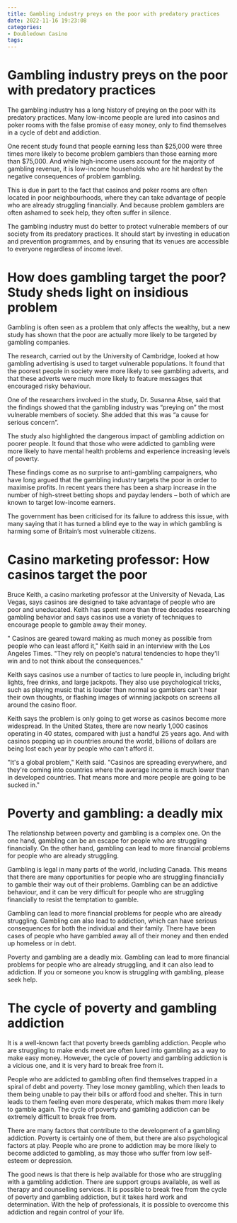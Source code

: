 ```yaml
---
title: Gambling industry preys on the poor with predatory practices
date: 2022-11-16 19:23:08
categories:
- Doubledown Casino
tags:
---
```



#  Gambling industry preys on the poor with predatory practices

The gambling industry has a long history of preying on the poor with its predatory practices. Many low-income people are lured into casinos and poker rooms with the false promise of easy money, only to find themselves in a cycle of debt and addiction.

One recent study found that people earning less than $25,000 were three times more likely to become problem gamblers than those earning more than $75,000. And while high-income users account for the majority of gambling revenue, it is low-income households who are hit hardest by the negative consequences of problem gambling.

This is due in part to the fact that casinos and poker rooms are often located in poor neighbourhoods, where they can take advantage of people who are already struggling financially. And because problem gamblers are often ashamed to seek help, they often suffer in silence.

The gambling industry must do better to protect vulnerable members of our society from its predatory practices. It should start by investing in education and prevention programmes, and by ensuring that its venues are accessible to everyone regardless of income level.

#  How does gambling target the poor? Study sheds light on insidious problem

Gambling is often seen as a problem that only affects the wealthy, but a new study has shown that the poor are actually more likely to be targeted by gambling companies.

The research, carried out by the University of Cambridge, looked at how gambling advertising is used to target vulnerable populations. It found that the poorest people in society were more likely to see gambling adverts, and that these adverts were much more likely to feature messages that encouraged risky behaviour.

One of the researchers involved in the study, Dr. Susanna Abse, said that the findings showed that the gambling industry was “preying on” the most vulnerable members of society. She added that this was “a cause for serious concern”.

The study also highlighted the dangerous impact of gambling addiction on poorer people. It found that those who were addicted to gambling were more likely to have mental health problems and experience increasing levels of poverty.

These findings come as no surprise to anti-gambling campaigners, who have long argued that the gambling industry targets the poor in order to maximise profits. In recent years there has been a sharp increase in the number of high-street betting shops and payday lenders – both of which are known to target low-income earners.

The government has been criticised for its failure to address this issue, with many saying that it has turned a blind eye to the way in which gambling is harming some of Britain’s most vulnerable citizens.

#  Casino marketing professor: How casinos target the poor

Bruce Keith, a casino marketing professor at the University of Nevada, Las Vegas, says casinos are designed to take advantage of people who are poor and uneducated. Keith has spent more than three decades researching gambling behavior and says casinos use a variety of techniques to encourage people to gamble away their money.

" Casinos are geared toward making as much money as possible from people who can least afford it," Keith said in an interview with the Los Angeles Times. "They rely on people's natural tendencies to hope they'll win and to not think about the consequences."

Keith says casinos use a number of tactics to lure people in, including bright lights, free drinks, and large jackpots. They also use psychological tricks, such as playing music that is louder than normal so gamblers can't hear their own thoughts, or flashing images of winning jackpots on screens all around the casino floor.

Keith says the problem is only going to get worse as casinos become more widespread. In the United States, there are now nearly 1,000 casinos operating in 40 states, compared with just a handful 25 years ago. And with casinos popping up in countries around the world, billions of dollars are being lost each year by people who can't afford it.

"It's a global problem," Keith said. "Casinos are spreading everywhere, and they're coming into countries where the average income is much lower than in developed countries. That means more and more people are going to be sucked in."

#  Poverty and gambling: a deadly mix

The relationship between poverty and gambling is a complex one. On the one hand, gambling can be an escape for people who are struggling financially. On the other hand, gambling can lead to more financial problems for people who are already struggling.

Gambling is legal in many parts of the world, including Canada. This means that there are many opportunities for people who are struggling financially to gamble their way out of their problems. Gambling can be an addictive behaviour, and it can be very difficult for people who are struggling financially to resist the temptation to gamble.

Gambling can lead to more financial problems for people who are already struggling. Gambling can also lead to addiction, which can have serious consequences for both the individual and their family. There have been cases of people who have gambled away all of their money and then ended up homeless or in debt.

Poverty and gambling are a deadly mix. Gambling can lead to more financial problems for people who are already struggling, and it can also lead to addiction. If you or someone you know is struggling with gambling, please seek help.

#  The cycle of poverty and gambling addiction

It is a well-known fact that poverty breeds gambling addiction. People who are struggling to make ends meet are often lured into gambling as a way to make easy money. However, the cycle of poverty and gambling addiction is a vicious one, and it is very hard to break free from it.

People who are addicted to gambling often find themselves trapped in a spiral of debt and poverty. They lose money gambling, which then leads to them being unable to pay their bills or afford food and shelter. This in turn leads to them feeling even more desperate, which makes them more likely to gamble again. The cycle of poverty and gambling addiction can be extremely difficult to break free from.

There are many factors that contribute to the development of a gambling addiction. Poverty is certainly one of them, but there are also psychological factors at play. People who are prone to addiction may be more likely to become addicted to gambling, as may those who suffer from low self-esteem or depression.

The good news is that there is help available for those who are struggling with a gambling addiction. There are support groups available, as well as therapy and counselling services. It is possible to break free from the cycle of poverty and gambling addiction, but it takes hard work and determination. With the help of professionals, it is possible to overcome this addiction and regain control of your life.